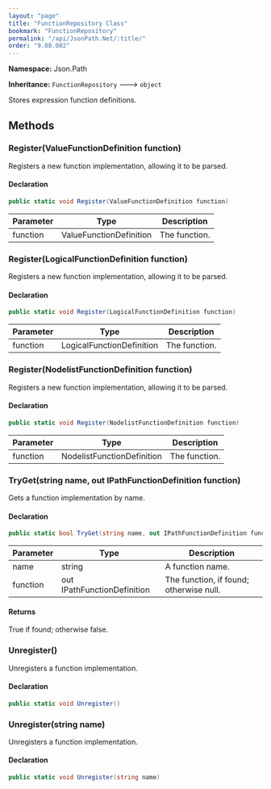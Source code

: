 ```yaml
---
layout: "page"
title: "FunctionRepository Class"
bookmark: "FunctionRepository"
permalink: "/api/JsonPath.Net/:title/"
order: "9.08.002"
---
```

**Namespace:** Json.Path

**Inheritance:**
`FunctionRepository`
 🡒 
`object`

Stores expression function definitions.

## Methods

### Register(ValueFunctionDefinition function)

Registers a new function implementation, allowing it to be parsed.

#### Declaration

```c#
public static void Register(ValueFunctionDefinition function)
```

| Parameter | Type | Description |
|---|---|---|
| function | ValueFunctionDefinition | The function. |


### Register(LogicalFunctionDefinition function)

Registers a new function implementation, allowing it to be parsed.

#### Declaration

```c#
public static void Register(LogicalFunctionDefinition function)
```

| Parameter | Type | Description |
|---|---|---|
| function | LogicalFunctionDefinition | The function. |


### Register(NodelistFunctionDefinition function)

Registers a new function implementation, allowing it to be parsed.

#### Declaration

```c#
public static void Register(NodelistFunctionDefinition function)
```

| Parameter | Type | Description |
|---|---|---|
| function | NodelistFunctionDefinition | The function. |


### TryGet(string name, out IPathFunctionDefinition function)

Gets a function implementation by name.

#### Declaration

```c#
public static bool TryGet(string name, out IPathFunctionDefinition function)
```

| Parameter | Type | Description |
|---|---|---|
| name | string | A function name. |
| function | out IPathFunctionDefinition | The function, if found; otherwise null. |


#### Returns

True if found; otherwise false.

### Unregister()

Unregisters a function implementation.

#### Declaration

```c#
public static void Unregister()
```


### Unregister(string name)

Unregisters a function implementation.

#### Declaration

```c#
public static void Unregister(string name)
```



